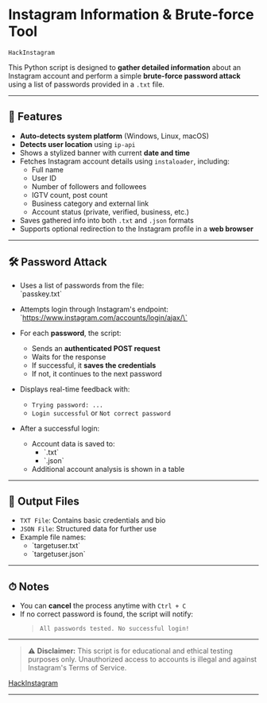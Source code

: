 # Instagram Information & Brute-force Tool
```
HackInstagram
```
This Python script is designed to **gather detailed information** about an Instagram account and perform a simple **brute-force password attack** using a list of passwords provided in a `.txt` file.

---

## 🧩 Features

- **Auto-detects system platform** (Windows, Linux, macOS)
- **Detects user location** using `ip-api`
- Shows a stylized banner with current **date and time**
- Fetches Instagram account details using `instaloader`, including:
  - Full name
  - User ID
  - Number of followers and followees
  - IGTV count, post count
  - Business category and external link
  - Account status (private, verified, business, etc.)
- Saves gathered info into both `.txt` and `.json` formats
- Supports optional redirection to the Instagram profile in a **web browser**

---

## 🛠 Password Attack

- Uses a list of passwords from the file:  
  \`passkey.txt\`

- Attempts login through Instagram's endpoint:
  \`https://www.instagram.com/accounts/login/ajax/\`

- For each **password**, the script:
  - Sends an **authenticated POST request**
  - Waits for the response
  - If successful, it **saves the credentials**
  - If not, it continues to the next password

- Displays real-time feedback with:
  - `Trying password: ...`
  - `Login successful` or `Not correct password`

- After a successful login:
  - Account data is saved to:
    - \`<username>.txt\`
    - \`<username>.json\`
  - Additional account analysis is shown in a table

---

## 📁 Output Files

- `TXT File`: Contains basic credentials and bio  
- `JSON File`: Structured data for further use  
- Example file names:  
  - \`targetuser.txt\`  
  - \`targetuser.json\`

---

## ⏱ Notes

- You can **cancel** the process anytime with `Ctrl + C`
- If no correct password is found, the script will notify:
  > `All passwords tested. No successful login!`

---

> ⚠️ **Disclaimer:** This script is for educational and ethical testing purposes only. Unauthorized access to accounts is illegal and against Instagram's Terms of Service.

[HackInstagram](Instahacking/HackingInstagram.md)

---


